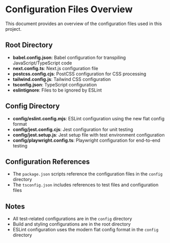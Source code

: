 # Configuration Files Overview

This document provides an overview of the configuration files used in this project.

## Root Directory

- **babel.config.json**: Babel configuration for transpiling JavaScript/TypeScript code
- **next.config.ts**: Next.js configuration file
- **postcss.config.cjs**: PostCSS configuration for CSS processing
- **tailwind.config.js**: Tailwind CSS configuration
- **tsconfig.json**: TypeScript configuration
- **eslintignore**: Files to be ignored by ESLint

## Config Directory

- **config/eslint.config.mjs**: ESLint configuration using the new flat config format
- **config/jest.config.cjs**: Jest configuration for unit testing
- **config/jest.setup.js**: Jest setup file with test environment configuration
- **config/playwright.config.ts**: Playwright configuration for end-to-end testing

## Configuration References

- The `package.json` scripts reference the configuration files in the `config` directory
- The `tsconfig.json` includes references to test files and configuration files

## Notes

- All test-related configurations are in the `config` directory
- Build and styling configurations are in the root directory
- ESLint configuration uses the modern flat config format in the `config` directory